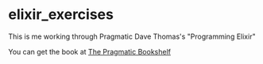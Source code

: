 # elixir_exercises
This is me working through Pragmatic Dave Thomas's "Programming Elixir"

You can get the book at [The Pragmatic Bookshelf](https://pragprog.com/book/elixir/programming-elixir)
